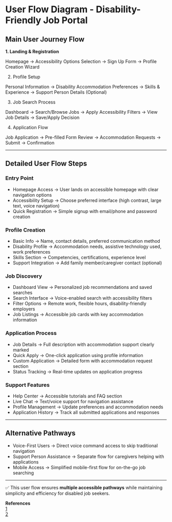 

# **User Flow Diagram - Disability-Friendly Job Portal**

## **Main User Journey Flow**

**1. Landing & Registration**


Homepage → Accessibility Options Selection → Sign Up Form → Profile Creation Wizard



2. Profile Setup


Personal Information → Disability Accommodation Preferences → Skills & Experience → Support Person Details (Optional)



3. Job Search Process


Dashboard → Search/Browse Jobs → Apply Accessibility Filters → View Job Details → Save/Apply Decision



4. Application Flow


Job Application → Pre-filled Form Review → Accommodation Requests → Submit → Confirmation



---

## Detailed User Flow Steps

### Entry Point
- Homepage Access → User lands on accessible homepage with clear navigation options  
- Accessibility Setup → Choose preferred interface (high contrast, large text, voice navigation)  
- Quick Registration → Simple signup with email/phone and password creation  

### Profile Creation
- Basic Info → Name, contact details, preferred communication method  
- Disability Profile → Accommodation needs, assistive technology used, work preferences  
- Skills Section → Competencies, certifications, experience level  
- Support Integration → Add family member/caregiver contact (optional)  

### Job Discovery
- Dashboard View → Personalized job recommendations and saved searches  
- Search Interface → Voice-enabled search with accessibility filters  
- Filter Options → Remote work, flexible hours, disability-friendly employers  
- Job Listings → Accessible job cards with key accommodation information  

### Application Process
- Job Details → Full description with accommodation support clearly marked  
- Quick Apply → One-click application using profile information  
- Custom Application → Detailed form with accommodation request section  
- Status Tracking → Real-time updates on application progress  

### Support Features
- Help Center → Accessible tutorials and FAQ section  
- Live Chat → Text/voice support for navigation assistance  
- Profile Management → Update preferences and accommodation needs  
- Application History → Track all submitted applications and responses  

---

## **Alternative Pathways**

- Voice-First Users → Direct voice command access to skip traditional navigation  
- Support Person Assistance → Separate flow for caregivers helping with applications  
- Mobile Access → Simplified mobile-first flow for on-the-go job searching  

---

✅ This user flow ensures **multiple accessible pathways** while maintaining simplicity and efficiency for disabled job seekers.  

**References**  
[1](https://ijireeice.com/wp-content/uploads/2025/04/IJIREEICE.2025.13450.pdf)  
[2](https://www.accessibility.com/blog/how-to-make-your-online-job-portal-more-accessible)



